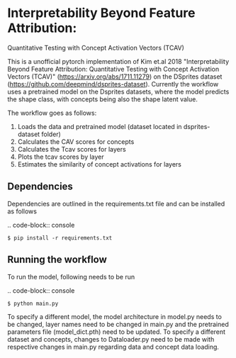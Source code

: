 # Interpretability Beyond Feature Attribution:
Quantitative Testing with Concept Activation Vectors (TCAV)


This is a unofficial pytorch implementation of Kim et.al 2018 "Interpretability Beyond Feature Attribution: Quantitative Testing with Concept Activation Vectors (TCAV)" (https://arxiv.org/abs/1711.11279) on the DSprites dataset (https://github.com/deepmind/dsprites-dataset). Currently the workflow uses a pretrained model on the Dsprites datasets, where the model predicts the shape class, with concepts being also the shape latent value.

The workflow goes as follows:

1. Loads the data and pretrained model (dataset located in dsprites-dataset folder)
2. Calculates the CAV scores for concepts
3. Calculates the Tcav scores for layers
4. Plots the tcav scores by layer
5. Estimates the similarity of concept activations for layers

Dependencies
------------

Dependencies are outlined in the requirements.txt file and can be installed as follows

.. code-block:: console

    $ pip install -r requirements.txt

Running the workflow
------------

To run the model, following needs to be run 

.. code-block:: console

    $ python main.py

To specify a different model, the model architecture in model.py needs to be changed, layer names need to be changed in main.py and the pretrained parameters file (model_dict.pth) need to be updated. 
To specify a different dataset and concepts, changes to Dataloader.py need to be made with respective changes in main.py regarding data and concept data loading. 
